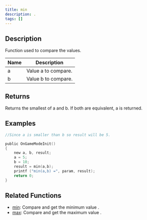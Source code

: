 ```yaml
---
title: min
description: .
tags: []
---
```


<LowercaseNote />

## Description

Function used to compare the values.

| Name | Description         |
| ---- | ------------------- |
| a    | Value a to compare. |
| b    | Value b to compare. |

## Returns

Returns the smallest of a and b. If both are equivalent, a is returned.

## Examples

```c
//Since a is smaller than b so result will be 5.

public OnGameModeInit()
{
    new a, b, result;
    a = 5;
    b = 10;
    result = min(a,b);
    printf ("min(a,b) =", param, result);
    return 0;
}
```

## Related Functions

- [min](min): Compare and get the minimum value .
- [max](max): Compare and get the maximum value .
